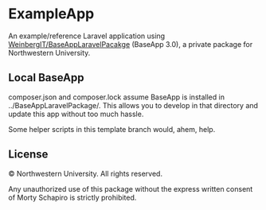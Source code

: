 # ExampleApp

An example/reference Laravel application 
using [WeinbergIT/BaseAppLaravelPacakge](https://github.com/WeinbergIT/BaseAppLaravelPackage) (BaseApp 3.0),
a private package for Northwestern University.



## Local BaseApp

composer.json and composer.lock assume BaseApp is installed in ../BaseAppLaravelPackage/.  This allows you to develop in that directory and update this app without too much hassle.

Some helper scripts in this template branch would, ahem, help.



## License

&copy; Northwestern University.  All rights reserved.

Any unauthorized use of this package 
without the express written consent of Morty Schapiro 
is strictly prohibited.
